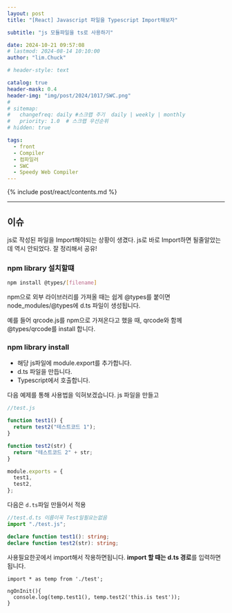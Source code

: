 ```yaml
---
layout: post
title: "[React] Javascript 파일을 Typescript Import해보자"

subtitle: "js 모듈파일을 ts로 사용하기"

date: 2024-10-21 09:57:08
# lastmod: 2024-08-14 10:10:00
author: "lim.Chuck"

# header-style: text

catalog: true
header-mask: 0.4
header-img: "img/post/2024/1017/SWC.png"
#
# sitemap:
#   changefreq: daily #스크랩 주기  daily | weekly | monthly
#   priority: 1.0  # 스크랩 우선순위
# hidden: true

tags:
  - front
  - Compiler
  - 컴파일러
  - SWC
  - Speedy Web Compiler
---
```


{% include post/react/contents.md %}

---

## 이슈

js로 작성된 파일을 Import해야되는 상황이 생겼다. js로 바로 Import하면 될줄알았는데 역시 안되었다. 잘 정리해서 공유!

### npm library 설치할떄

```bash
npm install @types/[filename]
```

npm으로 외부 라이브러리를 가져올 때는 쉽게 @types를 붙이면 node_modules/@types에 d.ts 파일이 생성됩니다.

예를 들어 qrcode.js를 npm으로 가져온다고 했을 때, qrcode와 함께 @types/qrcode를 install 합니다.

### npm library install

- 해당 js파일에 module.export를 추가합니다.
- d.ts 파일을 만듭니다.
- Typescript에서 호출합니다.

다음 예제를 통해 사용법을 익혀보겠습니다. js 파일을 만들고

```js
//test.js

function test1() {
  return test2("테스트코드 1");
}

function test2(str) {
  return "테스트코드 2" + str;
}

module.exports = {
  test1,
  test2,
};
```

다음은 `d.ts`파일 만들어서 적용

```ts
//test.d.ts 이름이꼭 Test일필요는없음
import "./test.js";

declare function test1(): string;
declare function test2(str): string;
```

사용필요한곳에서 import해서 작용하면됩니다.
**import 할 때는 d.ts 경로**를 입력하면 됩니다.

```tsx
import * as temp from './test';

ngOnInit(){
  console.log(temp.test1(), temp.test2('this.is test'));
}
```
